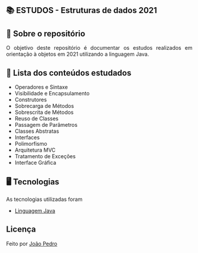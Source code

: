 ## :books: ESTUDOS - Estruturas de dados 2021

## :file_folder: Sobre o repositório
<p align="justify">
  O objetivo deste repositório é documentar os estudos realizados em orientação à objetos em 2021 utilizando a linguagem Java.
</p>

## :memo: Lista dos conteúdos estudados
- Operadores e Sintaxe
- Visibilidade e Encapsulamento
- Construtores
- Sobrecarga de Métodos
- Sobrescrita de Métodos
- Reuso de Classes
- Passagem de Parâmetros
- Classes Abstratas
- Interfaces
- Polimorfismo
- Arquitetura MVC
- Tratamento de Exceções
- Interface Gráfica

## :desktop_computer: Tecnologias
As tecnologias utilizadas foram
- <a href="https://www.java.com/pt-BR/">Linguagem Java</a>

## Licença
Feito por <a href="https://www.linkedin.com/in/joao-pedro-silva-lopes/">João Pedro</a>
